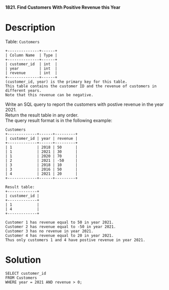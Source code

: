 **1821. Find Customers With Positive Revenue this Year**

# Description 

Table: ``Customers``

```
+--------------+------+
| Column Name  | Type |
+--------------+------+
| customer_id  | int  |
| year         | int  |
| revenue      | int  |
+--------------+------+
(customer_id, year) is the primary key for this table.
This table contains the customer ID and the revenue of customers in different years.
Note that this revenue can be negative.
```

Write an SQL query to report the customers with postive revenue in the year 2021.\
Return the result table in any order.\
The query result format is in the following example:

```
Customers
+-------------+------+---------+
| customer_id | year | revenue |
+-------------+------+---------+
| 1           | 2018 | 50      |
| 1           | 2021 | 30      |
| 1           | 2020 | 70      |
| 2           | 2021 | -50     |
| 3           | 2018 | 10      |
| 3           | 2016 | 50      |
| 4           | 2021 | 20      |
+-------------+------+---------+

Result table:
+-------------+
| customer_id |
+-------------+
| 1           |
| 4           |
+-------------+

Customer 1 has revenue equal to 50 in year 2021.
Customer 2 has revenue equal to -50 in year 2021.
Customer 3 has no revenue in year 2021.
Customer 4 has revenue equal to 20 in year 2021.
Thus only customers 1 and 4 have postive revenue in year 2021.
```

# Solution

```
SELECT customer_id
FROM Customers
WHERE year = 2021 AND revenue > 0;
```
